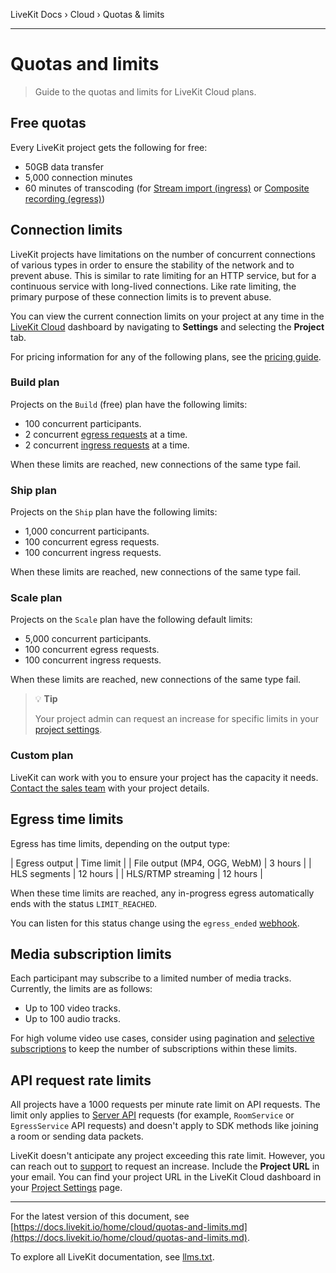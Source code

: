 LiveKit Docs › Cloud › Quotas & limits

---

# Quotas and limits

> Guide to the quotas and limits for LiveKit Cloud plans.

## Free quotas

Every LiveKit project gets the following for free:

- 50GB data transfer
- 5,000 connection minutes
- 60 minutes of transcoding (for [Stream import (ingress)](https://docs.livekit.io/home/ingress/overview.md) or [Composite recording (egress)](https://docs.livekit.io/home/egress/overview.md))

## Connection limits

LiveKit projects have limitations on the number of concurrent connections of various types in order to ensure the stability of the network and to prevent abuse. This is similar to rate limiting for an HTTP service, but for a continuous service with long-lived connections. Like rate limiting, the primary purpose of these connection limits is to prevent abuse.

You can view the current connection limits on your project at any time in the [LiveKit Cloud](https://cloud.livekit.io) dashboard by navigating to **Settings** and selecting the **Project** tab.

For pricing information for any of the following plans, see the [pricing guide](https://livekit.io/pricing).

### Build plan

Projects on the `Build` (free) plan have the following limits:

- 100 concurrent participants.
- 2 concurrent [egress requests](https://docs.livekit.io/home/egress/overview.md) at a time.
- 2 concurrent [ingress requests](https://docs.livekit.io/home/ingress/overview.md) at a time.

When these limits are reached, new connections of the same type fail.

### Ship plan

Projects on the `Ship` plan have the following limits:

- 1,000 concurrent participants.
- 100 concurrent egress requests.
- 100 concurrent ingress requests.

When these limits are reached, new connections of the same type fail.

### Scale plan

Projects on the `Scale` plan have the following default limits:

- 5,000 concurrent participants.
- 100 concurrent egress requests.
- 100 concurrent ingress requests.

When these limits are reached, new connections of the same type fail.

> 💡 **Tip**
> 
> Your project admin can request an increase for specific limits in your [project settings](https://cloud.livekit.io/projects/p_/settings/project).

### Custom plan

LiveKit can work with you to ensure your project has the capacity it needs. [Contact the sales team](https://livekit.io/contact-sales?plan=Enterprise) with your project details.

## Egress time limits

Egress has time limits, depending on the output type:

| Egress output | Time limit |
| File output (MP4, OGG, WebM) | 3 hours |
| HLS segments | 12 hours |
| HLS/RTMP streaming | 12 hours |

When these time limits are reached, any in-progress egress automatically ends with the status `LIMIT_REACHED`.

You can listen for this status change using the `egress_ended` [webhook](https://docs.livekit.io/home/server/webhooks.md).

## Media subscription limits

Each participant may subscribe to a limited number of media tracks. Currently, the limits are as follows:

- Up to 100 video tracks.
- Up to 100 audio tracks.

For high volume video use cases, consider using pagination and [selective subscriptions](https://docs.livekit.io/home/client/receive.md#selective-subscription) to keep the number of subscriptions within these limits.

## API request rate limits

All projects have a 1000 requests per minute rate limit on API requests. The limit only applies to [Server API](https://docs.livekit.io/reference/server/server-apis.md) requests (for example, `RoomService` or `EgressService` API requests) and doesn't apply to SDK methods like joining a room or sending data packets.

LiveKit doesn't anticipate any project exceeding this rate limit. However, you can reach out to [support](mailto:support@livekit.io) to request an increase. Include the **Project URL** in your email. You can find your project URL in the LiveKit Cloud dashboard in your [Project Settings](https://cloud.livekit.io/projects/p_/settings/project) page.

---


For the latest version of this document, see [https://docs.livekit.io/home/cloud/quotas-and-limits.md](https://docs.livekit.io/home/cloud/quotas-and-limits.md).

To explore all LiveKit documentation, see [llms.txt](https://docs.livekit.io/llms.txt).